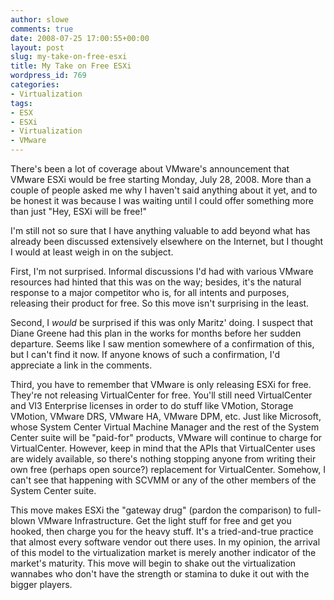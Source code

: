 ```yaml
---
author: slowe
comments: true
date: 2008-07-25 17:00:55+00:00
layout: post
slug: my-take-on-free-esxi
title: My Take on Free ESXi
wordpress_id: 769
categories:
- Virtualization
tags:
- ESX
- ESXi
- Virtualization
- VMware
---
```


There's been a lot of coverage about VMware's announcement that VMware ESXi would be free starting Monday, July 28, 2008. More than a couple of people asked me why I haven't said anything about it yet, and to be honest it was because I was waiting until I could offer something more than just "Hey, ESXi will be free!"

I'm still not so sure that I have anything valuable to add beyond what has already been discussed extensively elsewhere on the Internet, but I thought I would at least weigh in on the subject.

First, I'm not surprised. Informal discussions I'd had with various VMware resources had hinted that this was on the way; besides, it's the natural response to a major competitor who is, for all intents and purposes, releasing their product for free. So this move isn't surprising in the least.

Second, I _would_ be surprised if this was only Maritz' doing. I suspect that Diane Greene had this plan in the works for months before her sudden departure. Seems like I saw mention somewhere of a confirmation of this, but I can't find it now. If anyone knows of such a confirmation, I'd appreciate a link in the comments.

Third, you have to remember that VMware is only releasing ESXi for free. They're not releasing VirtualCenter for free. You'll still need VirtualCenter and VI3 Enterprise licenses in order to do stuff like VMotion, Storage VMotion, VMware DRS, VMware HA, VMware DPM, etc. Just like Microsoft, whose System Center Virtual Machine Manager and the rest of the System Center suite will be "paid-for" products, VMware will continue to charge for VirtualCenter. However, keep in mind that the APIs that VirtualCenter uses are widely available, so there's nothing stopping anyone from writing their own free (perhaps open source?) replacement for VirtualCenter. Somehow, I can't see that happening with SCVMM or any of the other members of the System Center suite.

This move makes ESXi the "gateway drug" (pardon the comparison) to full-blown VMware Infrastructure. Get the light stuff for free and get you hooked, then charge you for the heavy stuff. It's a tried-and-true practice that almost every software vendor out there uses. In my opinion, the arrival of this model to the virtualization market is merely another indicator of the market's maturity. This move will begin to shake out the virtualization wannabes who don't have the strength or stamina to duke it out with the bigger players.
